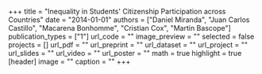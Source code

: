 +++
title = "Inequality in Students' Citizenship Participation across Countries"
date = "2014-01-01"
authors = ["Daniel Miranda", "Juan Carlos Castillo", "Macarena Bonhomme", "Cristian Cox", "Martin Bascope"]
publication_types = ["1"]
url_code = ""
image_preview = ""
selected = false
projects = []
url_pdf = ""
url_preprint = ""
url_dataset = ""
url_project = ""
url_slides = ""
url_video = ""
url_poster = ""
math = true
highlight = true
[header]
image = ""
caption = ""
+++
